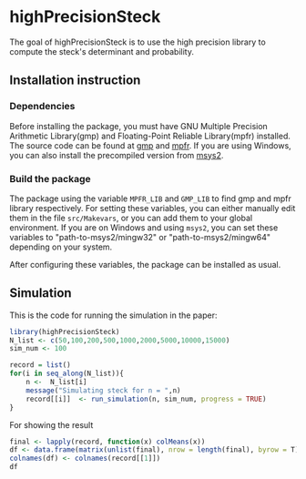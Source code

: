 
# highPrecisionSteck

The goal of highPrecisionSteck is to use the high precision library to compute the steck's determinant and probability.

## Installation instruction
### Dependencies
Before installing the package, you must have GNU Multiple Precision Arithmetic Library(gmp) and Floating-Point Reliable Library(mpfr) installed. The source code can be found at 
[gmp](https://gmplib.org/) and [mpfr](https://www.mpfr.org/). If you are using Windows, you can also install the precompiled version from [msys2](https://www.msys2.org/).

### Build the package
The package using the variable `MPFR_LIB` and `GMP_LIB` to find gmp and mpfr library respectively. For setting these variables, you can either manually edit them in the file `src/Makevars`, or you can add them to your global environment. If you are on Windows and using `msys2`, you can set these variables to "path-to-msys2/mingw32" or "path-to-msys2/mingw64" depending on your system.

After configuring these variables, the package can be installed as usual.


## Simulation
This is the code for running the simulation in the paper:
```r
library(highPrecisionSteck)
N_list <- c(50,100,200,500,1000,2000,5000,10000,15000)
sim_num <- 100

record = list()
for(i in seq_along(N_list)){
    n <-  N_list[i]
    message("Simulating steck for n = ",n)
    record[[i]]  <- run_simulation(n, sim_num, progress = TRUE)
}
```
For showing the result
``` r
final <- lapply(record, function(x) colMeans(x))
df <- data.frame(matrix(unlist(final), nrow = length(final), byrow = T))
colnames(df) <- colnames(record[[1]])
df
```

